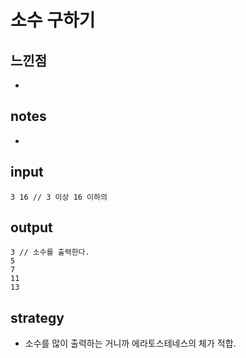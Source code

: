 # 소수 구하기

## 느낀점
* 

## notes
* 

## input
```
3 16 // 3 이상 16 이하의
```

## output
```
3 // 소수를 출력한다.
5
7
11
13
```

## strategy
* 소수를 많이 출력하는 거니까 에라토스테네스의 체가 적합.
